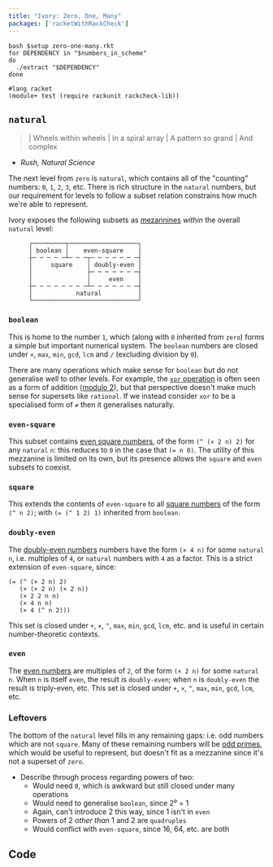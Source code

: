 ```yaml
---
title: "Ivory: Zero, One, Many"
packages: ['racketWithRackCheck']
---
```


```{pipe="sh"}
bash $setup zero-one-many.rkt
for DEPENDENCY in "$numbers_in_scheme"
do
  ./extract "$DEPENDENCY"
done
```

```{pipe="./hide"}
#lang racket
(module+ test (require rackunit rackcheck-lib))
```

## `natural` ##

> | Wheels within wheels
> | In a spiral array
> | A pattern so grand
> | And complex
- <cite>Rush, *Natural Science*</cite>

The next level from `zero` is `natural`, which contains all of the "counting"
numbers: `0`, `1`, `2`, `3`, etc. There is rich structure in the `natural`
numbers, but our requirement for levels to follow a subset relation constrains
how much we're able to represent.

Ivory exposes the following subsets as [mezannines]() *within* the overall
`natural` level:

<figure>

```
┌─────────┬───────────────────┐
│ boolean │    even-square    │
├─ ─ ─ ─ ─┴─ ─ ─┬─ ─ ─ ─ ─ ─ ─┤
│     square    │ doubly-even │
│               ├─ ─ ─ ─ ─ ─ ─┤
│               │     even    │
├─ ─ ─ ─ ─ ─ ─ ─┴─ ─ ─ ─ ─ ─ ─┤
│            natural          │
└─────────────────────────────┘
```

</figure>

### `boolean` ###

This is home to the number `1`, which (along with `0` inherited from `zero`)
forms a simple but important numerical system. The `boolean` numbers are closed
under `×`, `max`, `min`, `gcd`, `lcm` and `/` (excluding division by `0`).

There are many operations which make sense for `boolean` but do not generalise
well to other levels. For example, the [`xor` operation]() is often seen as a
form of addition ([modulo 2]()), but that perspective doesn't make much sense
for supersets like `rational`. If we instead consider `xor` to be a specialised
form of `≠` then it generalises naturally.

### `even-square` ###

This subset contains
[even square numbers](https://en.wikipedia.org/wiki/Square_number#Odd_and_even_square_numbers),
of the form `(^ (× 2 n) 2)` for any `natural` `n`: this reduces to `0` in the
case that `(= n 0)`. The utility of this mezzanine is limited on its own, but
its presence allows the `square` and `even` subsets to coexist.

### `square` ###

This extends the contents of `even-square` to all
[square numbers](https://en.wikipedia.org/wiki/Square_number) of the form
`(^ n 2)`; with `(= (^ 1 2) 1)` inherited from `boolean`.

### `doubly-even` ###

The [doubly-even numbers](https://en.wikipedia.org/wiki/Singly_and_doubly_even)
numbers have the form `(× 4 n)` for some `natural` `n`, i.e. multiples of `4`,
or `natural` numbers with `4` as a factor. This is a strict extension of
`even-square`, since:

```
(= (^ (× 2 n) 2)
   (× (× 2 n) (× 2 n))
   (× 2 2 n n)
   (× 4 n n)
   (× 4 (^ n 2)))
```

This set is closed under `+`, `×`, `^`, `max`, `min`, `gcd`,
`lcm`, etc. and is useful in certain number-theoretic contexts.

### `even` ###

The [even numbers]() are multiples of `2`, of the form `(× 2 n)` for some
`natural` `n`. When `n` is itself `even`, the result is `doubly-even`; when `n`
is `doubly-even` the result is triply-even, etc. This set
is closed under `+`, `×`, `^`, `max`, `min`, `gcd`, `lcm`, etc.

### Leftovers ###

The bottom of the `natural` level fills in any remaining gaps: i.e. odd numbers
which are not `square`. Many of these remaining numbers will be [odd primes](),
which would be useful to represent, but doesn't fit as a mezzanine since it's
not a superset of `zero`.

 - Describe through process regarding powers of two:
   - Would need `0`, which is awkward but still closed under many operations
   - Would need to generalise `boolean`, since 2⁰ = 1
   - Again, can't introduce 2 this way, since 1 isn't in `even`
   - Powers of 2 *other than* 1 and 2 are `quadruples`
   - Would conflict with `even-square`, since 16, 64, etc. are both

## Code ##

```{.unwrap pipe="./dump zero-one-many.rkt"}
```
